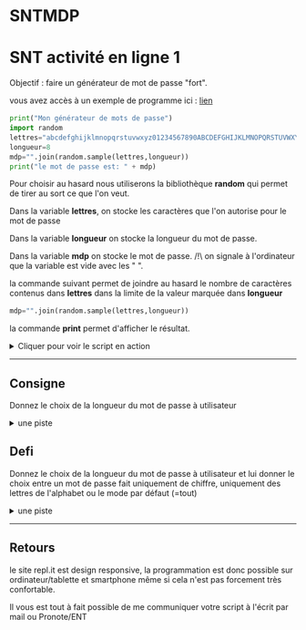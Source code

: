 # SNTMDP
# SNT activité en ligne 1

Objectif : faire un générateur de mot de passe "fort". 

vous avez accès à un exemple de programme ici : [lien](https://repl.it/@jpeaud/generateurmdp) 

```python
print("Mon générateur de mots de passe")
import random
lettres="abcdefghijklmnopqrstuvwxyz01234567890ABCDEFGHIJKLMNOPQRSTUVWXYZ!@#$%^&*()?"
longueur=8
mdp="".join(random.sample(lettres,longueur))
print("le mot de passe est: " + mdp)
```

Pour choisir au hasard nous utiliserons la bibliothèque **random** qui permet de tirer au sort ce que l'on veut. 

Dans la variable **lettres**, on stocke les caractères que l'on autorise pour le mot de passe

Dans la variable **longueur** on stocke la longueur du mot de passe. 

Dans la variable **mdp** on stocke le mot de passe. /!\ on signale à l'ordinateur que la variable est vide avec les " ". 

la commande suivant permet de joindre au hasard le nombre de caractères contenus dans **lettres** dans la limite de la valeur marquée dans **longueur**

```python
mdp="".join(random.sample(lettres,longueur))
```

la commande **print** permet d'afficher le résultat.

<details>  <summary>Cliquer pour voir le script en action</summary>   <img src="https://github.com/Svt-lim/SNTMDP/blob/master/20200329_160135.gif" alt="" /></details>

------

## Consigne

Donnez le choix de la longueur du mot de passe à utilisateur 

<details>  <summary>une piste</summary>   
il faut utiliser la commande int(input()) comme dans l'exemple suivant : x=int(input("entrez un nombre :" ))
</details>

## Defi 

Donnez le choix de la longueur du mot de passe à utilisateur et lui donner le choix entre un mot de passe fait uniquement de chiffre, uniquement des lettres de l'alphabet ou le mode par défaut (=tout)

<details>  <summary>une piste</summary>   
il faut utiliser une boucle if/else
</details>

------

## Retours

le site repl.it est design responsive, la programmation est donc possible sur ordinateur/tablette et smartphone même si cela n'est pas forcement très confortable. 

Il vous est tout à fait possible de me communiquer votre script à l'écrit par mail ou Pronote/ENT 
